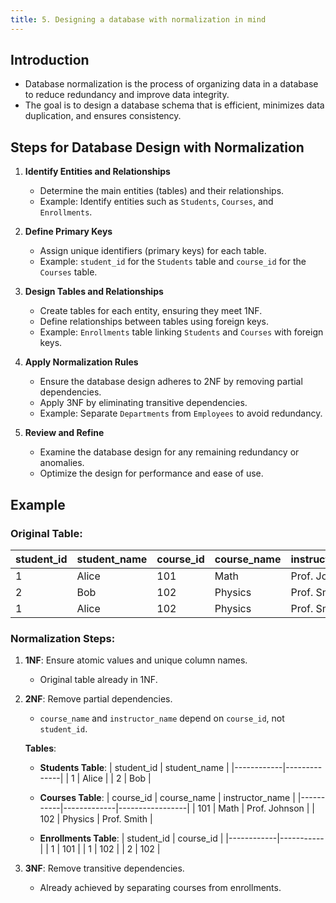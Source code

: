 ```yaml
---
title: 5. Designing a database with normalization in mind
---
```


## Introduction
- Database normalization is the process of organizing data in a database to reduce redundancy and improve data integrity.
- The goal is to design a database schema that is efficient, minimizes data duplication, and ensures consistency.

## Steps for Database Design with Normalization

1. **Identify Entities and Relationships**
   - Determine the main entities (tables) and their relationships.
   - Example: Identify entities such as `Students`, `Courses`, and `Enrollments`.

2. **Define Primary Keys**
   - Assign unique identifiers (primary keys) for each table.
   - Example: `student_id` for the `Students` table and `course_id` for the `Courses` table.

3. **Design Tables and Relationships**
   - Create tables for each entity, ensuring they meet 1NF.
   - Define relationships between tables using foreign keys.
   - Example: `Enrollments` table linking `Students` and `Courses` with foreign keys.

4. **Apply Normalization Rules**
   - Ensure the database design adheres to 2NF by removing partial dependencies.
   - Apply 3NF by eliminating transitive dependencies.
   - Example: Separate `Departments` from `Employees` to avoid redundancy.

5. **Review and Refine**
   - Examine the database design for any remaining redundancy or anomalies.
   - Optimize the design for performance and ease of use.

## Example

### Original Table:

| student_id | student_name | course_id | course_name | instructor_name |
|------------|--------------|-----------|-------------|-----------------|
| 1          | Alice        | 101       | Math        | Prof. Johnson   |
| 2          | Bob          | 102       | Physics     | Prof. Smith     |
| 1          | Alice        | 102       | Physics     | Prof. Smith     |

### Normalization Steps:

1. **1NF**: Ensure atomic values and unique column names.
   - Original table already in 1NF.

2. **2NF**: Remove partial dependencies.
   - `course_name` and `instructor_name` depend on `course_id`, not `student_id`.

   **Tables**:
   - **Students Table**: 
     | student_id | student_name |
     |------------|--------------|
     | 1          | Alice        |
     | 2          | Bob          |

   - **Courses Table**:
     | course_id | course_name | instructor_name |
     |-----------|-------------|-----------------|
     | 101       | Math        | Prof. Johnson   |
     | 102       | Physics     | Prof. Smith     |

   - **Enrollments Table**:
     | student_id | course_id |
     |------------|-----------|
     | 1          | 101       |
     | 1          | 102       |
     | 2          | 102       |

3. **3NF**: Remove transitive dependencies.
   - Already achieved by separating courses from enrollments.